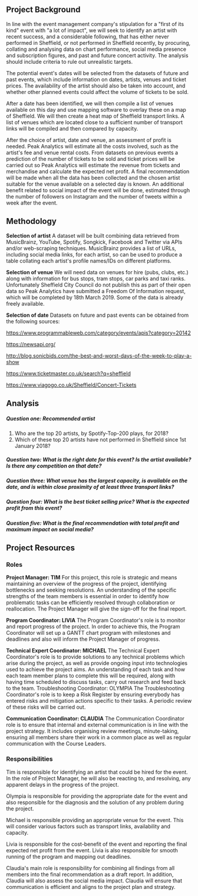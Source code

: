 

## Project Background

In line with the event management company's stipulation for a "first of its kind" event with "a lot of impact", we will seek to identify an artist with recent success, and a considerable following, that has either never performed in Sheffield, or not performed in Sheffield recently, by procuring, collating and analysing data on chart performance, social media presence and subscription figures, and past and future concert activity. The analysis should include criteria to rule out unrealistic targets.

The potential event's dates will be selected from the datasets of future and past events, which include information on dates, artists, venues and ticket prices. The availability of the artist should also be taken into account, and whether other planned events could affect the volume of tickets to be sold.

After a date has been identified, we will then compile a list of venues available on this day and use mapping software to overlay these on a map of Sheffield. We will then create a heat map of Sheffield transport links. A list of venues which are located close to a sufficient number of transport links will be compiled and then compared by capacity.

After the choice of artist, date and venue, an assessment of profit is needed. Peak Analytics will estimate all the costs involved, such as the artist's fee and venue rental costs. From datasets on previous events a prediction of the number of tickets to be sold and ticket prices will be carried out so Peak Analytics will estimate the revenue from tickets and merchandise and calculate the expected net profit.
A final recommendation will be made when all the data has been collected and the chosen artist suitable for the venue available on a selected day is known. An additional benefit related to social impact of the event will be done, estimated through the number of followers on Instagram and the number of tweets within a week after the event.

## Methodology

**Selection of artist**
A dataset will be built combining data retrieved from MusicBrainz, YouTube, Spotify, Songkick, Facebook and Twitter via APIs and/or web-scraping techniques. MusicBrainz provides a list of URLs, including social media links, for each artist, so can be used to produce a table collating each artist's profile names/IDs on different platforms.

**Selection of venue**
We will need data on venues for hire (pubs, clubs, etc.) along with information for bus stops, tram stops, car parks and taxi ranks. Unfortunately Sheffield City Council do not publish this as part of their open data so Peak Analytics have submitted a Freedom Of Information request, which will be completed by 18th March 2019. Some of the data is already freely available.

**Selection of date**
Datasets on future and past events can be obtained from the following sources:

<https://www.programmableweb.com/category/events/apis?category=20142>
  
<https://newsapi.org/>
  
<http://blog.sonicbids.com/the-best-and-worst-days-of-the-week-to-play-a-show>
  
<https://www.ticketmaster.co.uk/search?q=sheffield>
  
<https://www.viagogo.co.uk/Sheffield/Concert-Tickets>


## Analysis


##### Question one: Recommended artist
1. Who are the top 20 artists, by Spotify-Top-200 plays, for 2018?
2. Which of these top 20 artists have not performed in Sheffield since 1st January 2018?

##### Question two: What is the right date for this event? Is the artist available? Is there any competition on that date? 

##### Question three: What venue has the largest capacity, is available on the date, and is within close proximity of at least three transport links?

##### Question four: What is the best ticket selling price? What is the expected profit from this event? 

##### Question five: What is the final recommendation with total profit and maximum impact on social media? 


## Project Resources

### Roles

__Project Manager: TIM__
For this project, this role is strategic and means maintaining an overview of the progress of the project, identifying bottlenecks and seeking resolutions. An understanding of the specific strengths of the team members is essential in order to identify how problematic tasks can be efficiently resolved through collaboration or reallocation. The Project Manager will give the sign-off for the final report.

__Program Coordinator: LIVIA__
The Program Coordinator's role is to monitor and report progress of the project. In order to achieve this, the Program Coordinator will set up a GANTT chart program with milestones and deadlines and also will inform the Project Manager of progress. 

__Technical Expert Coordinator: MICHAEL__
The Technical Expert Coordinator's role is to provide solutions to any technical problems which arise during the project, as well as provide ongoing input into technologies used to achieve the project aims. An understanding of each task and how each team member plans to complete this will be required, along with having time scheduled to discuss tasks, carry out research and feed back to the team.
Troubleshooting Coordinator: OLYMPIA
The Troubleshooting Coordinator's role is to keep a Risk Register by ensuring everybody has entered risks and mitigation actions specific to their tasks. A periodic review of these risks will be carried out. 

__Communication Coordinator: CLAUDIA__
The Communication Coordinator role is to ensure that internal and external communication is in line with the project strategy. It includes organising review meetings, minute-taking, ensuring all members share their work in a common place as well as regular communication with the Course Leaders.

### Responsibilities

Tim is responsible for identifying an artist that could be hired for the event. In the role of Project Manager, he will also be reacting to, and resolving, any apparent delays in the progress of the project. 

Olympia is responsible for providing the appropriate date for the event and also responsible for the diagnosis and the solution of any problem during the project.

Michael is responsible providing an appropriate venue for the event. This will consider various factors such as transport links, availability and capacity.

Livia is responsible for the cost-benefit of the event and reporting the final expected net profit from the event. Livia is also responsible for smooth running of the program and mapping out deadlines. 

Claudia's main role is responsibility for combining all findings from all members into the final recommendation as a draft report. In addition, Claudia will also assess the social media impact. Claudia will ensure that communication is efficient and aligns to the project plan and strategy.




